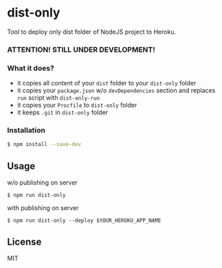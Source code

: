 # dist-only

Tool to deploy only dist folder of NodeJS project to Heroku.

### ATTENTION! STILL UNDER DEVELOPMENT!

### What it does?

* it copies all content of your `dist` folder to your `dist-only` folder
* it copies your `package.json` w/o `devDependencies` section and replaces `run` script with `dist-only-run`
* it copies your `Procfile` to `dist-only` folder
* it keeps `.git` in `dist-only` folder

### Installation
```sh
$ npm install --save-dev
```
## Usage
w/o publishing on server
```
$ npm run dist-only
```
with publishing on server
```
$ npm run dist-only --deploy $YOUR_HEROKU_APP_NAME
```


License
----

MIT
